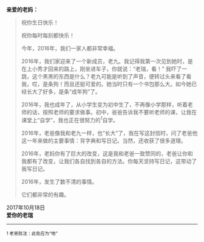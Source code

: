 **亲爱的老妈：**

> 祝你生日快乐！
>
> 祝你每时每刻都快乐！
>
> 今年，2016年，我们一家人都非常幸福。
>
> 2016年，我们家迎来了一个新成员，老九。我记得我第一次见到她时，是在上小秀才回来的路上，刚坐进车子，你就说：“老瑞，看！” 我吓了一跳，这个黑黑的东西是什么？老九可能是听到了声音，便转过头来看了看我，哎，是条狗！而且还挺可爱的。她当时只有一个书包那么大。如今她已经长大了好多，是条“成年狗”了。
>
>2016年，我也成年了，从小学生变为初中生了，不再像小学那样，听着老师的话，按照老师的要求做事。初中，爸爸告诉我不要听老师的课，让我在课堂上“自学”，我也正在很努力的<sup>1</sup>自学。
>
>2016年，老爸像我和老九一样，也“长大”了，我在写这封信时，问了老爸他这一年来做的主要事情：背字典和写日记。当然，还收获了很多道理。
>
>2016年，老妈你有了巨大的改变，这是我和老爸一致赞同的，老爸让你和我都有了改变，让我们各自找到各自的方法。你每天坚持写日记，这带动了我写日记。
>
>2016年，发生了数不清的事情。
>
>它们都非常的有趣。
>

2017年10月18日    
**爱你的老瑞**  

---

<sup>1 老爸批注：此处应为“地” </sup>